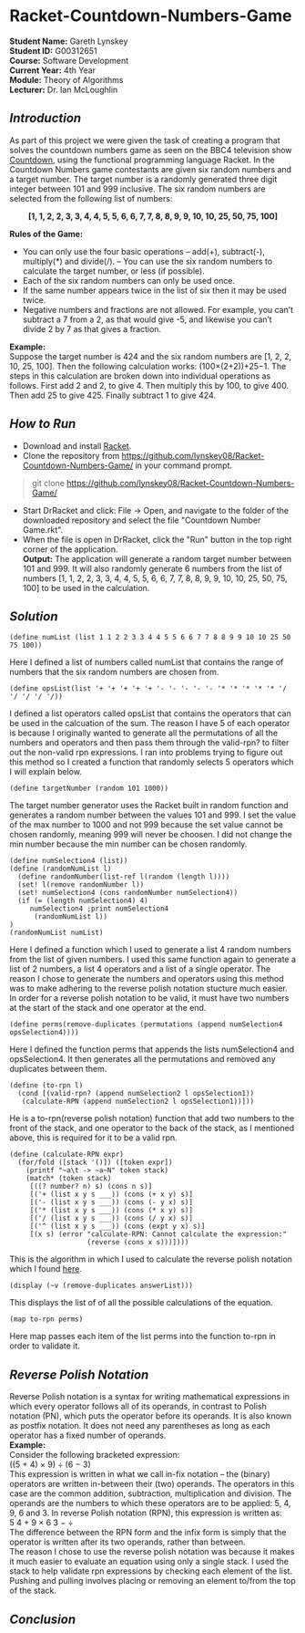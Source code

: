# Racket-Countdown-Numbers-Game

**Student Name:** Gareth Lynskey </br>
**Student ID:** G00312651 </br>
**Course:** Software Development </br>
**Current Year:** 4th Year </br>
**Module:** Theory of Algorithms </br>
**Lecturer:** Dr. Ian McLoughlin </br>

## **_Introduction_**
As part of this project we were given the task of creating a program that solves the countdown numbers game
as seen on the BBC4 television show [Countdown](http://datagenetics.com/blog/august32014/index.html), using the 
functional programming language Racket. 
In the Countdown Numbers game contestants are given six random numbers and a target number. The target number 
is a randomly generated three digit integer between 101 and 999 inclusive. The six random numbers are selected
from the following list of numbers: <br>
**<p align="center">[1, 1, 2, 2, 3, 3, 4, 4, 5, 5, 6, 6, 7, 7, 8, 8, 9, 9, 10, 10, 25, 50, 75, 100]</p>**

**Rules of the Game:**
- You can only use the four basic operations – add(+), subtract(-), multiply(*) and divide(/).
– You can use the six random numbers to calculate the target number, or less (if possible). 
- Each of the six random numbers can only be used once. 
- If the same number appears twice in the list of six then it may be used twice. 
- Negative numbers and fractions are not allowed. For example, you can’t subtract a 7 from a 2, as that would give -5, and likewise
you can’t divide 2 by 7 as that gives a fraction. <br>

**Example:**<br>
Suppose the target number is 424 and the six random numbers are [1, 2, 2, 10, 25, 100]. 
Then the following calculation works: (100×(2+2))+25−1. The steps in this calculation are broken down into individual
operations as follows. First add 2 and 2, to give 4. Then multiply this by
100, to give 400. Then add 25 to give 425. Finally subtract 1 to give 424.

## **_How to Run_**
- Download and install [Racket](https://racket-lang.org/download/).
- Clone the repository from https://github.com/lynskey08/Racket-Countdown-Numbers-Game/ in your command prompt.
> git clone https://github.com/lynskey08/Racket-Countdown-Numbers-Game/
- Start DrRacket and click: File -> Open, and navigate to the folder of the downloaded repository and select the
file "Countdown Number Game.rkt".
- When the file is open in DrRacket, click the "Run" button in the top right corner of the application. <br>
**Output:**
The application will generate a random target number between 101 and 999. It will also randomly generate 6 numbers
from the list of numbers [1, 1, 2, 2, 3, 3, 4, 4, 5, 5, 6, 6, 7, 7, 8, 8, 9, 9, 10, 10, 25, 50, 75, 100] to be used 
in the calculation.

## **_Solution_**
```Racket
(define numList (list 1 1 2 2 3 3 4 4 5 5 6 6 7 7 8 8 9 9 10 10 25 50 75 100))
```
Here I defined a list of numbers called numList that contains the range of numbers that the six random numbers are chosen from.

```Racket
(define opsList(list '+ '+ '+ '+ '+ '- '- '- '- '- '* '* '* '* '* '/ '/ '/ '/ '/))
```
I defined a list operators called opsList that contains the operators that can be used in the calcuation of the sum. 
The reason I have 5 of each operator is because I originally wanted to generate all the permutations of all the numbers
and operators and then pass them through the valid-rpn? to filter out the non-valid rpn expressions. I ran into problems
trying to figure out this method so I created a function that randomly selects 5 operators which I will explain below.

```Racket
(define targetNumber (random 101 1000))
```
The target number generator uses the Racket built in random function and generates a random number between the values 101 and 999.
I set the value of the max number to 1000 and not 999 because the set value cannot be chosen randomly, meaning 999 will never be choosen. I did not change the min number because the min number can be chosen randomly.

```Racket
(define numSelection4 (list))
(define (randomNumList l) 
  (define randomNumber(list-ref l(random (length l))))  
  (set! l(remove randomNumber l)) 
  (set! numSelection4 (cons randomNumber numSelection4))  
  (if (= (length numSelection4) 4)
     numSelection4 ;print numSelection4
      (randomNumList l))
)
(randomNumList numList)
```
Here I defined a function which I used to generate a list 4 random numbers from the list of given numbers. I used this same function
again to generate a list of 2 numbers, a list 4 operators and a list of a single operator. The reason I chose to generate the numbers and operators using this method was to make adhering to the reverse polish notation stucture much easier. In order for a reverse polish notation to be valid, it must have two numbers at the start of the stack and one operator at the end.

```Racket
(define perms(remove-duplicates (permutations (append numSelection4 opsSelection4))))
```
Here I defined the function perms that appends the lists numSelection4 and opsSelection4. It then generates all the permutations and removed any duplicates between them.

```Racket
(define (to-rpn l)
  (cond [(valid-rpn? (append numSelection2 l opsSelection1))
   (calculate-RPN (append numSelection2 l opsSelection1))]))
```
He is a to-rpn(reverse polish notation) function that add two numbers
to the front of the stack, and one operator to the back of the stack, as I mentioned above,
this is required for it to be a valid rpn.

```Racket
(define (calculate-RPN expr)
  (for/fold ([stack '()]) ([token expr])
    (printf "~a\t -> ~a~N" token stack)
    (match* (token stack)
     [((? number? n) s) (cons n s)]
     [('+ (list x y s ___)) (cons (+ x y) s)]
     [('- (list x y s ___)) (cons (- y x) s)]
     [('* (list x y s ___)) (cons (* x y) s)]
     [('/ (list x y s ___)) (cons (/ y x) s)]
     [('^ (list x y s ___)) (cons (expt y x) s)]
     [(x s) (error "calculate-RPN: Cannot calculate the expression:" 
                   (reverse (cons x s)))])))
```
This is the algorithm in which I used to calculate the reverse polish notation which I found [here](https://rosettacode.org/wiki/Parsing/RPN_calculator_algorithm#Racket).


```Racket
(display (~v (remove-duplicates answerList)))
```
This displays the list of of all the possible calculations of the equation.

```Racket
(map to-rpn perms)
```
Here map passes each item of the list perms into the function to-rpn in order to validate it.

## **_Reverse Polish Notation_**
Reverse Polish notation is a syntax for writing mathematical expressions in which every operator follows all of its operands, in contrast to Polish notation (PN), which puts the operator before its operands. It is also known as postfix notation. It does not need any parentheses as long as each operator has a fixed number of operands.<br>
**Example:**<br>
Consider the following bracketed expression:<br>
((5 + 4) × 9) ÷ (6 − 3) <br>
This expression is written in what we call in-fix notation – the (binary) operators are written
in-between their (two) operands. The operators in this case are the common addition, subtraction,
multiplication and division. The operands are the numbers to which these operators are to
be applied: 5, 4, 9, 6 and 3. In reverse Polish notation (RPN), this expression is written as:<br>
5 4 + 9 × 6 3 − ÷<br>
The difference between the RPN form and the infix form is simply that the operator is written
after its two operands, rather than between.<br>
The reason I chose to use the reverse polish notation was because it makes it much easier
to evaluate an equation using only a single stack. I used the stack to help validate rpn expressions by checking each
element of the list. Pushing and pulling involves placing or removing an element to/from the top of the stack. 

## **_Conclusion_**

